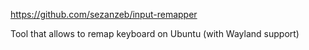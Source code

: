 https://github.com/sezanzeb/input-remapper

Tool that allows to remap keyboard on Ubuntu (with Wayland support)
